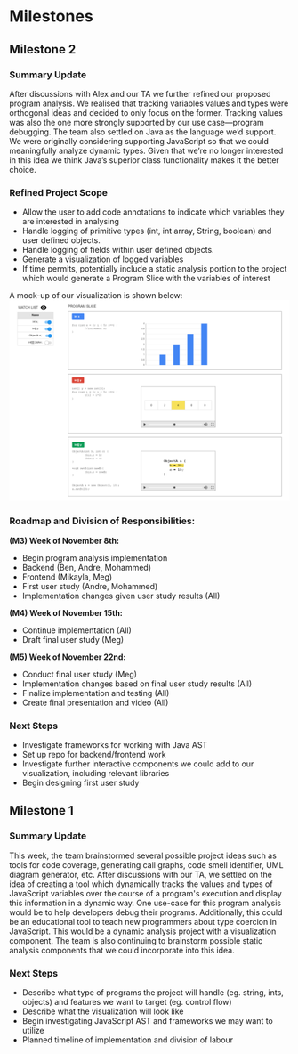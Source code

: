 # Milestones

## Milestone 2

### Summary Update

After discussions with Alex and our TA we further refined our proposed program analysis. We realised that tracking variables values and types were orthogonal
ideas and decided to only focus on the former. Tracking values was also the one more strongly supported by our use case—program debugging. The team also settled
on Java as the language we’d support. We were originally considering supporting JavaScript so that we could meaningfully analyze dynamic types. Given that we’re
no longer interested in this idea we think Java’s superior class functionality makes it the better choice.

### Refined Project Scope

- Allow the user to add code annotations to indicate which variables they are interested in analysing
- Handle logging of primitive types (int, int array, String, boolean) and user defined objects.
- Handle logging of fields within user defined objects.
- Generate a visualization of logged variables
- If time permits, potentially include a static analysis portion to the project which would generate a Program Slice with the variables of interest

A mock-up of our visualization is shown below:
![mockup 1](/mockups/mockup1.png)

### Roadmap and Division of Responsibilities:

**(M3) Week of November 8th:**

- Begin program analysis implementation
- Backend (Ben, Andre, Mohammed)
- Frontend (Mikayla, Meg)
- First user study (Andre, Mohammed)
- Implementation changes given user study results (All)

**(M4) Week of November 15th:**

- Continue implementation (All)
- Draft final user study (Meg)

**(M5) Week of November 22nd:**

- Conduct final user study (Meg)
- Implementation changes based on final user study results (All)
- Finalize implementation and testing (All)
- Create final presentation and video (All)

### Next Steps

- Investigate frameworks for working with Java AST
- Set up repo for backend/frontend work
- Investigate further interactive components we could add to our visualization, including relevant libraries
- Begin designing first user study

## Milestone 1

### Summary Update

This week, the team brainstormed several possible project ideas such as tools for code coverage, generating call graphs, code
smell identifier, UML diagram generator, etc. After discussions with our TA, we settled on the idea of creating a tool which dynamically
tracks the values and types of JavaScript variables over the course of a program's execution and display this information in a dynamic way.
One use-case for this program analysis would be to help developers debug their programs. Additionally, this could be an educational tool
to teach new programmers about type coercion in JavaScript. This would be a dynamic analysis project with a visualization component.
The team is also continuing to brainstorm possible static analysis components that we could incorporate into this idea.

### Next Steps

- Describe what type of programs the project will handle (eg. string, ints, objects) and features we want to target (eg. control flow)
- Describe what the visualization will look like
- Begin investigating JavaScript AST and frameworks we may want to utilize
- Planned timeline of implementation and division of labour
